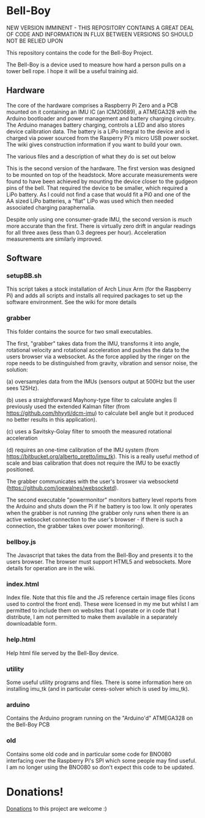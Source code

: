 # Bell-Boy
NEW VERSION IMMINENT - THIS REPOSITORY CONTAINS A GREAT DEAL OF CODE AND INFORMATION IN FLUX BETWEEN VERSIONS SO SHOULD NOT BE RELIED UPON

This repository contains the code for the Bell-Boy Project.  

The Bell-Boy is a device used to measure how hard a person pulls on a tower bell rope.  I hope it will be a useful training aid.  

## Hardware

The core of the hardware comprises a Raspberry Pi Zero and a PCB mounted on it containing an IMU IC (an ICM20689), a ATMEGA328 with the Arduino bootloader and power management and battery charging circuitry.  The Arduino manages battery charging, controls a LED and also stores device calibration data.  The battery is a LiPo integral to the device and is charged via power sourced from the Rasperry Pi's micro USB power socket.  The wiki gives construction information if you want to build your own.

The various files and a description of what they do is set out below

This is the second version of the hardware.  The first version was designed to be mounted on top of the headstock.  More accurate measurements were found to have been achieved by mounting the device closer to the gudgeon pins of the bell.  That required the device to be smaller, which required a LiPo battery. As I could not find a case that would fit a Pi0 and one of the AA sized LiPo batteries, a "flat" LiPo was used which then needed associated charging paraphernalia.

Despite only using one consumer-grade IMU, the second version is *much* more accurate than the first.  There is virtually zero drift in angular readings for all three axes (less than 0.3 degrees per hour).  Acceleration measurements are similarly improved.

## Software

### setupBB.sh

This script takes a stock installation of Arch Linux Arm (for the Raspberry Pi) and adds all scripts and installs all required packages to set up the software environment.  See the wiki for more details 

### grabber

This folder contains the source for two small executables.  

The first, "grabber" takes data from the IMU, transforms it into angle, rotational velocity and rotational acceleration and pushes the data to the users browser via a websocket.  As the force applied by the ringer on the rope needs to be distinguished from gravity, vibration and sensor noise, the solution:

(a) oversamples data from the IMUs (sensors output at 500Hz but the user sees 125Hz).

(b) uses a straightforward Mayhony-type filter to calculate angles (I previously used the extended Kalman filter (from https://github.com/hhyyti/dcm-imu) to calculate bell angle but it produced no better results in this application).

(c) uses a Savitsky-Golay filter to smooth the measured rotational acceleration

(d) requires an one-time calibration of the IMU system (from https://bitbucket.org/alberto_pretto/imu_tk).  This is a really useful method of scale and bias calibration that does not require the IMU to be exactly positioned.

The grabber communicates with the user's broswer via websocketd (https://github.com/joewalnes/websocketd). 

The second executable "powermonitor" monitors battery level reports from the Arduino and shuts down the Pi if he battery is too low.  It only operates when the grabber is not running (the grabber only runs when there is an active websocket connection to the user's browser - if there is such a connection, the grabber takes over power monitoring).

### bellboy.js

The Javascript that takes the data from the Bell-Boy and presents it to the users browser.  The browser must support HTML5 and websockets.  More details for operation are in the wiki.

### index.html

Index file.  Note that this file and the JS reference certain image files (icons used to control the front end).  These were licensed in my me but whilst I am permitted to include them on websites that I operate or in code that I distribute, I am not permitted to make them available in a separately downloadable form.

### help.html

Help html file served by the Bell-Boy device.

### utility

Some useful utility programs and files.  There is some information here on installing imu_tk (and in particular ceres-solver which is used by imu_tk).

### arduino

Contains the Arduino program running on the "Arduino'd" ATMEGA328 on the Bell-Boy PCB

### old 

Contains some old code and in particular some code for BNO080 interfacing over the Raspberry Pi's SPI which some people may find useful.  I am no longer using the BNO080 so don't expect this code to be updated.

# Donations!
[Donations](https://paypal.me/PBUK) to this project are welcome :)
